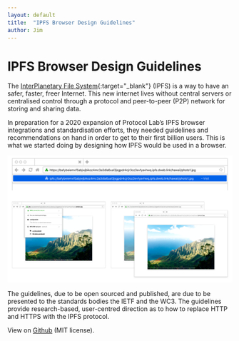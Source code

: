 ```yaml
---
layout: default
title:  "IPFS Browser Design Guidelines"
author: Jim
---
```


# IPFS Browser Design Guidelines

The [InterPlanetary File System](https://ipfs.io/){:target="_blank"} (IPFS)  is a way to have an safer, faster, freer Internet. This new internet lives without central servers or centralised control through a protocol and peer-to-peer (P2P) network for storing and sharing data.

In preparation for a 2020 expansion of Protocol Lab’s IPFS browser integrations and standardisation efforts, they needed guidelines and recommendations on hand in order to get to their first billion users. This is what we started doing by designing how IPFS would be used in a browser.

![IPFS Browser Design Guidelines](assets/images/ipfs-browser.png)

The guidelines, due to be open sourced and published, are due to be presented to the standards bodies the IETF and the WC3. The guidelines provide research-based, user-centred direction as to how to replace HTTP and HTTPS with the IPFS protocol.

View on [Github](https://github.com/ipfs/browser-design-guidelines) (MIT license).
